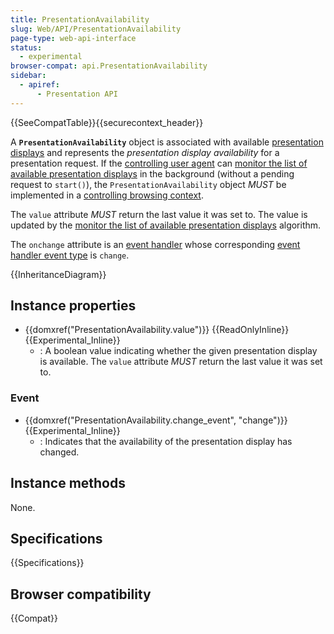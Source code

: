 ```yaml
---
title: PresentationAvailability
slug: Web/API/PresentationAvailability
page-type: web-api-interface
status:
  - experimental
browser-compat: api.PresentationAvailability
sidebar:
  - apiref:
      - Presentation API
---
```


{{SeeCompatTable}}{{securecontext_header}}

A **`PresentationAvailability`** object is associated with available [presentation displays](https://www.w3.org/TR/presentation-api/#dfn-presentation-display) and represents the _presentation display availability_ for a presentation request. If the [controlling user agent](https://www.w3.org/TR/presentation-api/#dfn-controlling-user-agent) can [monitor the list of available presentation displays](https://www.w3.org/TR/presentation-api/#dfn-monitor-the-list-of-available-presentation-displays) in the background (without a pending request to `start()`), the `PresentationAvailability` object _MUST_ be implemented in a [controlling browsing context](https://www.w3.org/TR/presentation-api/#dfn-controlling-browsing-context).

The `value` attribute _MUST_ return the last value it was set to. The value is updated by the [monitor the list of available presentation displays](https://www.w3.org/TR/presentation-api/#dfn-monitor-the-list-of-available-presentation-displays) algorithm.

The `onchange` attribute is an [event handler](https://www.w3.org/TR/presentation-api/#dfn-event-handler) whose corresponding [event handler event type](https://www.w3.org/TR/presentation-api/#dfn-event-handler-event-type) is `change`.

{{InheritanceDiagram}}

## Instance properties

- {{domxref("PresentationAvailability.value")}} {{ReadOnlyInline}} {{Experimental_Inline}}
  - : A boolean value indicating whether the given presentation display is available. The `value` attribute _MUST_ return the last value it was set to.

### Event

- {{domxref("PresentationAvailability.change_event", "change")}} {{Experimental_Inline}}
  - : Indicates that the availability of the presentation display has changed.

## Instance methods

None.

## Specifications

{{Specifications}}

## Browser compatibility

{{Compat}}
